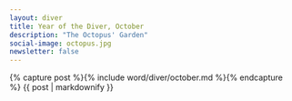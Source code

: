 ```yaml
---
layout: diver
title: Year of the Diver, October
description: "The Octopus' Garden"
social-image: octopus.jpg
newsletter: false
---
```


<section class="diver-section mw8 center relative">
  <div class="measure-wide center">
    {% capture post %}{% include word/diver/october.md %}{% endcapture %}
    {{ post | markdownify }}
  </div>
</section>
